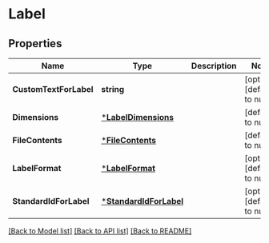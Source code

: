 # Label

## Properties
Name | Type | Description | Notes
------------ | ------------- | ------------- | -------------
**CustomTextForLabel** | **string** |  | [optional] [default to null]
**Dimensions** | [***LabelDimensions**](LabelDimensions.md) |  | [default to null]
**FileContents** | [***FileContents**](FileContents.md) |  | [default to null]
**LabelFormat** | [***LabelFormat**](LabelFormat.md) |  | [optional] [default to null]
**StandardIdForLabel** | [***StandardIdForLabel**](StandardIdForLabel.md) |  | [optional] [default to null]

[[Back to Model list]](../README.md#documentation-for-models) [[Back to API list]](../README.md#documentation-for-api-endpoints) [[Back to README]](../README.md)

